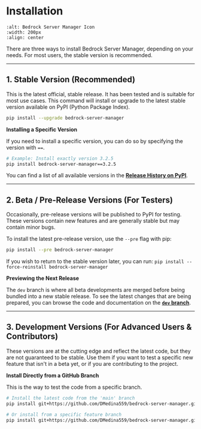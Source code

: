 # Installation

```{image} https://raw.githubusercontent.com/dmedina559/bedrock-server-manager/main/src/bedrock_server_manager/web/static/image/icon/favicon.svg
:alt: Bedrock Server Manager Icon
:width: 200px
:align: center
```

There are three ways to install Bedrock Server Manager, depending on your needs. For most users, the stable version is recommended.

---

## 1. Stable Version (Recommended)

This is the latest official, stable release. It has been tested and is suitable for most use cases. This command will install or upgrade to the latest stable version available on PyPI (Python Package Index).

```bash
pip install --upgrade bedrock-server-manager
```

**Installing a Specific Version**

If you need to install a specific version, you can do so by specifying the version with `==`.

```bash
# Example: Install exactly version 3.2.5
pip install bedrock-server-manager==3.2.5
```

You can find a list of all available versions in the [**Release History on PyPI**](https://pypi.org/project/bedrock-server-manager/#history).

---

## 2. Beta / Pre-Release Versions (For Testers)

Occasionally, pre-release versions will be published to PyPI for testing. These versions contain new features and are generally stable but may contain minor bugs.

To install the latest pre-release version, use the `--pre` flag with pip:

```bash
pip install --pre bedrock-server-manager
```

If you wish to return to the stable version later, you can run:
`pip install --force-reinstall bedrock-server-manager`

**Previewing the Next Release**

The `dev` branch is where all beta developments are merged before being bundled into a new stable release. To see the latest changes that are being prepared, you can browse the code and documentation on the [**`dev` branch**](https://github.com/DMedina559/bedrock-server-manager/tree/dev).

---

## 3. Development Versions (For Advanced Users & Contributors)

These versions are at the cutting edge and reflect the latest code, but they are not guaranteed to be stable. Use them if you want to test a specific new feature that isn't in a beta yet, or if you are contributing to the project.

**Install Directly from a GitHub Branch**

This is the way to test the code from a specific branch.

```bash
# Install the latest code from the 'main' branch
pip install git+https://github.com/DMedina559/bedrock-server-manager.git@main

# Or install from a specific feature branch
pip install git+https://github.com/DMedina559/bedrock-server-manager.git@name-of-the-branch
```
